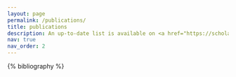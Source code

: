```yaml
---
layout: page
permalink: /publications/
title: publications
description: An up-to-date list is available on <a href="https://scholar.google.com/citations?hl=en&user=YmHEJCoAAAAJ">Google Scholar</a>.
nav: true
nav_order: 2
---
```


<!-- _pages/publications.md -->
<div class="publications">

{% bibliography %}

</div>
